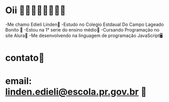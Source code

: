 # Oii 💋🌺🍄🍂✨🌷🐬🍉

-Me chamo Edieli Linden​🌷​
-Estudo no Colegio Estdaual Do Campo Lageado Bonito ​🏫
-Estou na 1° serie do ensino médio🐣​
-Cursando Programação no site Alura💐​
-Me desenvolvendo na linguagem de programação JavaScript🖥️​

# contato📧

# email: linden.edieli@escola.pr.gov.br 🐢
